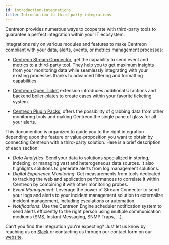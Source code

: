 ```yaml
---
id: introduction-integrations
title: Introduction to third-party integrations
---
```


Centreon provides numerous ways to cooperate with third-party tools to guarantee 
a perfect integration within your IT ecosystem.

Integrations rely on various modules and features to make Centreon compliant with 
your data, alerts, events, or metrics management processes: 

- [Centreon Stream Connector](https://github.com/centreon/centreon-stream-connector-scripts), 
get the capability to send event and metrics to a third-party tool. They help you to get maximum 
insights from your monitoring data while seamlessly integrating with your existing processes thanks 
to advanced filtering and formatting capabilities.

- [Centreon Open Ticket](https://github.com/centreon/centreon-open-tickets) 
extension introduces additional UI actions and backend boiler-plates to create 
cases within your favorite ticketing system. 

- [Centreon Plugin Packs](../integrations/plugin-packs/introduction.html), offers 
the possibility of grabbing data from other monitoring tools and making Centreon 
the single pane of glass for all your alerts.

This documention is organized to guide you to the right integration depending upon the 
feature or value-proposition you want to obtain by connecting Centreon with a third-party
solution. Here is a brief description of each section:

- *Data Analytics*: Send your data to solutions specialized in storing, indexing, 
or managing vast and heterogeneous data sources. It also highlights solutions to 
generate alerts from log management solutions.
- *Digital Experience Monitoring*: Get measurements from tools dedicated to tracking 
the web and application performances to correlate it within Centreon by combining 
it with other monitoring probes.
- *Event Management*: Leverage the power of Stream Connector to send your logs and 
alerts to your incident management solution to externalize incident management, including 
escalations or automation. 
- *Notifications*: Use the Centreon Engine scheduler notification system to send 
alerts efficiently to the right person using multiple communication mediums (SMS, Instant Messaging, SNMP Traps, ...).

Can't you find the integration you're expecting? Just let us know by reaching 
us on [Slack](https://centreon.slack.com) or contacting us through our contact
form on our [website](https://www.centreon.com/en/contact/).
